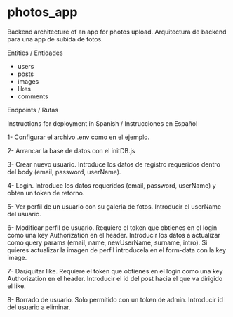 # photos_app

Backend architecture of an app for photos upload.
Arquitectura de backend para una app de subida de fotos.

Entities / Entidades

- users
- posts
- images
- likes
- comments

Endpoints / Rutas

Instructions for deployment in Spanish / Instrucciones en Español

1- Configurar el archivo .env como en el ejemplo.

2- Arrancar la base de datos con el initDB.js

3- Crear nuevo usuario.
    Introduce los datos de registro requeridos dentro del body (email, password, userName).

4- Login.
    Introduce los datos requeridos (email, password, userName) y obten un token de retorno.

5- Ver perfil de un usuario con su galeria de fotos.
    Introducir el userName del usuario.

6- Modificar perfil de usuario.
    Requiere el token que obtienes en el login como una key Authorization en el header.
    Introducir los datos a actualizar como query params (email, name, newUserName, surname, intro).
    Si quieres actualizar la imagen de perfil introducela en el form-data con la key image.

7- Dar/quitar like.
    Requiere el token que obtienes en el login como una key Authorization en el header.
    Introducir el id del post hacia el que va dirigido el like.

8- Borrado de usuario.
    Solo permitido con un token de admin.
    Introducir id del usuario a eliminar.
